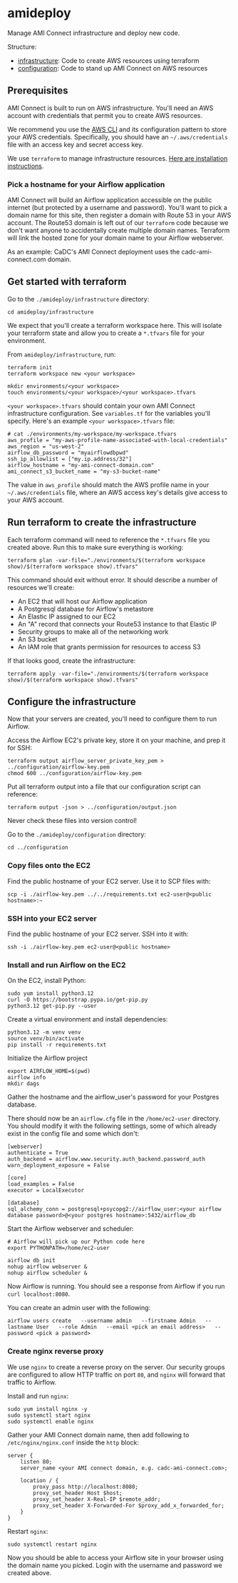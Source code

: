 # amideploy

Manage AMI Connect infrastructure and deploy new code.

Structure:
- [infrastructure](./infrastructure/): Code to create AWS resources using terraform
- [configuration](./configuration/): Code to stand up AMI Connect on AWS resources

## Prerequisites

AMI Connect is built to run on AWS infrastructure. You'll need an AWS account with credentials that permit you to create AWS resources.

We recommend you use the [AWS CLI](https://docs.aws.amazon.com/cli/latest/userguide/getting-started-install.html) and its configuration pattern to store your AWS credentials. Specifically, you should have an `~/.aws/credentials` file with an access key and secret access key.

We use `terraform` to manage infrastructure resources. [Here are installation instructions](https://developer.hashicorp.com/terraform/tutorials/aws-get-started/install-cli).

### Pick a hostname for your Airflow application

AMI Connect will build an Airflow application accessible on the public internet (but protected by a username and password). You'll want to pick a domain name for this site, then register a domain with Route 53 in your AWS account. The Route53 domain is left out of our `terraform` code because we don't want anyone to accidentally create multiple domain names. Terraform will link the hosted zone for your domain name to your Airflow webserver.

As an example: CaDC's AMI Connect deployment uses the cadc-ami-connect.com domain.

## Get started with terraform

Go to the `./amideploy/infrastructure` directory:

```
cd amideploy/infrastructure
```

We expect that you'll create a terraform workspace here. This will isolate your terraform state and
allow you to create a `*.tfvars` file for your environment.

From `amideploy/infrastructure`, run:

```
terraform init
terraform workspace new <your workspace>

mkdir environments/<your workspace>
touch environments/<your workspace>/<your workspace>.tfvars
```

`<your workspace>.tfvars` should contain your own AMI Connect infrastructure configuration. See `variables.tf` for the variables you'll specify. Here's an example `<your workspace>.tfvars` file:

```
# cat ./environments/my-workspace/my-workspace.tfvars 
aws_profile = "my-aws-profile-name-associated-with-local-credentials"
aws_region = "us-west-2"
airflow_db_password = "myairflowdbpwd"
ssh_ip_allowlist = ["my.ip.address/32"]
airflow_hostname = "my-ami-connect-domain.com"
ami_connect_s3_bucket_name = "my-s3-bucket-name"
```

The value in `aws_profile` should match the AWS profile name in your `~/.aws/credentials` file, where an AWS access key's details give access to your AWS account.

## Run terraform to create the infrastructure

Each terraform command will need to reference the `*.tfvars` file you created above. Run this to make sure
everything is working:

```
terraform plan -var-file="./environments/$(terraform workspace show)/$(terraform workspace show).tfvars" 
```

This command should exit without error. It should describe a number of resources we'll create:
- An EC2 that will host our Airflow application
- A Postgresql database for Airflow's metastore
- An Elastic IP assigned to our EC2
- An "A" record that connects your Route53 instance to that Elastic IP
- Security groups to make all of the networking work
- An S3 bucket
- An IAM role that grants permission for resources to access S3

If that looks good, create the infrastructure:

```
terraform apply -var-file="./environments/$(terraform workspace show)/$(terraform workspace show).tfvars" 
```

## Configure the infrastructure

Now that your servers are created, you'll need to configure them to run Airflow.

Access the Airflow EC2's private key, store it on your machine, and prep it for SSH:
```
terraform output airflow_server_private_key_pem > ../configuration/airflow-key.pem
chmod 600 ../configuration/airflow-key.pem
```

Put all terraform output into a file that our configuration script can reference:
```
terraform output -json > ../configuration/output.json
```

Never check these files into version control!

Go to the `./amideploy/configuration` directory:

```
cd ../configuration
```

### Copy files onto the EC2

Find the public hostname of your EC2 server. Use it to SCP files with:

```
scp -i ./airflow-key.pem ../../requirements.txt ec2-user@<public hostname>:~
```

### SSH into your EC2 server

Find the public hostname of your EC2 server. SSH into it with:

```
ssh -i ./airflow-key.pem ec2-user@<public hostname>
```

### Install and run Airflow on the EC2

On the EC2, install Python:

```
sudo yum install python3.12
curl -O https://bootstrap.pypa.io/get-pip.py
python3.12 get-pip.py --user
```

Create a virtual environment and install dependencies:
```
python3.12 -m venv venv
source venv/bin/activate
pip install -r requirements.txt
```

Initialize the Airflow project
```
export AIRFLOW_HOME=$(pwd)
airflow info
mkdir dags
```

Gather the hostname and the airflow_user's password for your Postgres database.

There should now be an `airflow.cfg` file in the `/home/ec2-user` directory. You should modify it with the following settings, some of which already exist in the config file and some which don't:

```
[webserver]
authenticate = True
auth_backend = airflow.www.security.auth_backend.password_auth
warn_deployment_exposure = False

[core]
load_examples = False
executor = LocalExecutor

[database]
sql_alchemy_conn = postgresql+psycopg2://airflow_user:<your airflow database password>@<your postgres hostname>:5432/airflow_db
```

Start the Airflow webserver and scheduler:
```
# Airflow will pick up our Python code here
export PYTHONPATH=/home/ec2-user

airflow db init
nohup airflow webserver &
nohup airflow scheduler &
```

Now Airflow is running. You should see a response from Airflow if you run `curl localhost:8080`.

You can create an admin user with the following:

```
airflow users create   --username admin   --firstname Admin   --lastname User   --role Admin   --email <pick an email address>   --password <pick a password>
```

### Create nginx reverse proxy

We use `nginx` to create a reverse proxy on the server. Our security groups are configured to allow
HTTP traffic on port `80`, and `nginx` will forward that traffic to Airflow.

Install and run `nginx`:
```
sudo yum install nginx -y
sudo systemctl start nginx
sudo systemctl enable nginx
```

Gather your AMI Connect domain name, then add following to `/etc/nginx/nginx.conf` inside the `http` block:
```
server {
    listen 80;
    server_name <your AMI connect domain, e.g. cadc-ami-connect.com>;

    location / {
        proxy_pass http://localhost:8080;
        proxy_set_header Host $host;
        proxy_set_header X-Real-IP $remote_addr;
        proxy_set_header X-Forwarded-For $proxy_add_x_forwarded_for;
    }
}
```

Restart `nginx`:
```
sudo systemctl restart nginx
```

Now you should be able to access your Airflow site in your browser using the domain name you picked. Login with the username and password we created above.

